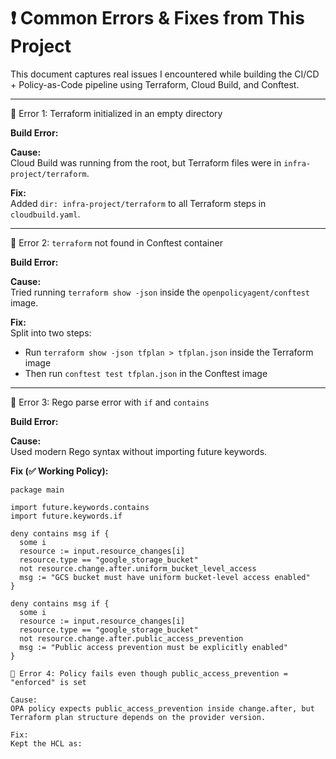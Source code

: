 # ❗ Common Errors & Fixes from This Project

This document captures real issues I encountered while building the CI/CD + Policy-as-Code pipeline using Terraform, Cloud Build, and Conftest.

---

🔻 Error 1: Terraform initialized in an empty directory

**Build Error:**

**Cause:**  
Cloud Build was running from the root, but Terraform files were in `infra-project/terraform`.

**Fix:**  
Added `dir: infra-project/terraform` to all Terraform steps in `cloudbuild.yaml`.

---

🔻 Error 2: `terraform` not found in Conftest container

**Build Error:**

**Cause:**  
Tried running `terraform show -json` inside the `openpolicyagent/conftest` image.

**Fix:**  
Split into two steps:
- Run `terraform show -json tfplan > tfplan.json` inside the Terraform image
- Then run `conftest test tfplan.json` in the Conftest image

---

🔻 Error 3: Rego parse error with `if` and `contains`

**Build Error:**

**Cause:**  
Used modern Rego syntax without importing future keywords.

**Fix (✅ Working Policy):**

```rego
package main

import future.keywords.contains
import future.keywords.if

deny contains msg if {
  some i
  resource := input.resource_changes[i]
  resource.type == "google_storage_bucket"
  not resource.change.after.uniform_bucket_level_access
  msg := "GCS bucket must have uniform bucket-level access enabled"
}

deny contains msg if {
  some i
  resource := input.resource_changes[i]
  resource.type == "google_storage_bucket"
  not resource.change.after.public_access_prevention
  msg := "Public access prevention must be explicitly enabled"
}

🔻 Error 4: Policy fails even though public_access_prevention = "enforced" is set

Cause:
OPA policy expects public_access_prevention inside change.after, but Terraform plan structure depends on the provider version.

Fix:
Kept the HCL as:
